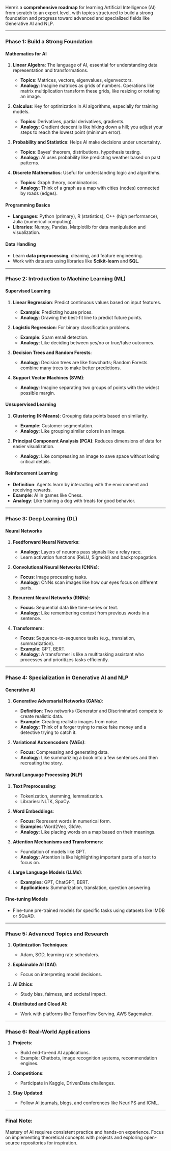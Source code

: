 Here’s a **comprehensive roadmap** for learning Artificial Intelligence (AI) from scratch to an expert level, with topics structured to build a strong foundation and progress toward advanced and specialized fields like Generative AI and NLP.

---

### **Phase 1: Build a Strong Foundation**

#### **Mathematics for AI**

1. **Linear Algebra**: The language of AI, essential for understanding data representation and transformations.
    
    - **Topics**: Matrices, vectors, eigenvalues, eigenvectors.
    - **Analogy**: Imagine matrices as grids of numbers. Operations like matrix multiplication transform these grids, like resizing or rotating an image.
2. **Calculus**: Key for optimization in AI algorithms, especially for training models.
    
    - **Topics**: Derivatives, partial derivatives, gradients.
    - **Analogy**: Gradient descent is like hiking down a hill; you adjust your steps to reach the lowest point (minimum error).
3. **Probability and Statistics**: Helps AI make decisions under uncertainty.
    
    - **Topics**: Bayes’ theorem, distributions, hypothesis testing.
    - **Analogy**: AI uses probability like predicting weather based on past patterns.
4. **Discrete Mathematics**: Useful for understanding logic and algorithms.
    
    - **Topics**: Graph theory, combinatorics.
    - **Analogy**: Think of a graph as a map with cities (nodes) connected by roads (edges).

#### **Programming Basics**

- **Languages**: Python (primary), R (statistics), C++ (high performance), Julia (numerical computing).
- **Libraries**: Numpy, Pandas, Matplotlib for data manipulation and visualization.

#### **Data Handling**

- Learn **data preprocessing**, cleaning, and feature engineering.
- Work with datasets using libraries like **Scikit-learn** and **SQL**.

---

### **Phase 2: Introduction to Machine Learning (ML)**

#### **Supervised Learning**

1. **Linear Regression**: Predict continuous values based on input features.
    
    - **Example**: Predicting house prices.
    - **Analogy**: Drawing the best-fit line to predict future points.
2. **Logistic Regression**: For binary classification problems.
    
    - **Example**: Spam email detection.
    - **Analogy**: Like deciding between yes/no or true/false outcomes.
3. **Decision Trees and Random Forests**:
    
    - **Analogy**: Decision trees are like flowcharts; Random Forests combine many trees to make better predictions.
4. **Support Vector Machines (SVM)**:
    
    - **Analogy**: Imagine separating two groups of points with the widest possible margin.

#### **Unsupervised Learning**

1. **Clustering (K-Means)**: Grouping data points based on similarity.
    
    - **Example**: Customer segmentation.
    - **Analogy**: Like grouping similar colors in an image.
2. **Principal Component Analysis (PCA)**: Reduces dimensions of data for easier visualization.
    
    - **Analogy**: Like compressing an image to save space without losing critical details.

#### **Reinforcement Learning**

- **Definition**: Agents learn by interacting with the environment and receiving rewards.
- **Example**: AI in games like Chess.
- **Analogy**: Like training a dog with treats for good behavior.

---

### **Phase 3: Deep Learning (DL)**

#### **Neural Networks**

1. **Feedforward Neural Networks**:
    
    - **Analogy**: Layers of neurons pass signals like a relay race.
    - Learn activation functions (ReLU, Sigmoid) and backpropagation.
2. **Convolutional Neural Networks (CNNs)**:
    
    - **Focus**: Image processing tasks.
    - **Analogy**: CNNs scan images like how our eyes focus on different parts.
3. **Recurrent Neural Networks (RNNs)**:
    
    - **Focus**: Sequential data like time-series or text.
    - **Analogy**: Like remembering context from previous words in a sentence.
4. **Transformers**:
    
    - **Focus**: Sequence-to-sequence tasks (e.g., translation, summarization).
    - **Example**: GPT, BERT.
    - **Analogy**: A transformer is like a multitasking assistant who processes and prioritizes tasks efficiently.

---

### **Phase 4: Specialization in Generative AI and NLP**

#### **Generative AI**

1. **Generative Adversarial Networks (GANs)**:
    
    - **Definition**: Two networks (Generator and Discriminator) compete to create realistic data.
    - **Example**: Creating realistic images from noise.
    - **Analogy**: Think of a forger trying to make fake money and a detective trying to catch it.
2. **Variational Autoencoders (VAEs)**:
    
    - **Focus**: Compressing and generating data.
    - **Analogy**: Like summarizing a book into a few sentences and then recreating the story.

#### **Natural Language Processing (NLP)**

1. **Text Preprocessing**:
    
    - Tokenization, stemming, lemmatization.
    - Libraries: NLTK, SpaCy.
2. **Word Embeddings**:
    
    - **Focus**: Represent words in numerical form.
    - **Examples**: Word2Vec, GloVe.
    - **Analogy**: Like placing words on a map based on their meanings.
3. **Attention Mechanisms and Transformers**:
    
    - Foundation of models like GPT.
    - **Analogy**: Attention is like highlighting important parts of a text to focus on.
4. **Large Language Models (LLMs)**:
    
    - **Examples**: GPT, ChatGPT, BERT.
    - **Applications**: Summarization, translation, question answering.

#### **Fine-tuning Models**

- Fine-tune pre-trained models for specific tasks using datasets like IMDB or SQuAD.

---

### **Phase 5: Advanced Topics and Research**

1. **Optimization Techniques**:
    
    - Adam, SGD, learning rate schedulers.
2. **Explainable AI (XAI)**:
    
    - Focus on interpreting model decisions.
3. **AI Ethics**:
    
    - Study bias, fairness, and societal impact.
4. **Distributed and Cloud AI**:
    
    - Work with platforms like TensorFlow Serving, AWS Sagemaker.

---

### **Phase 6: Real-World Applications**

1. **Projects**:
    
    - Build end-to-end AI applications.
    - Example: Chatbots, image recognition systems, recommendation engines.
2. **Competitions**:
    
    - Participate in Kaggle, DrivenData challenges.
3. **Stay Updated**:
    
    - Follow AI journals, blogs, and conferences like NeurIPS and ICML.

---

### Final Note:

Mastery of AI requires consistent practice and hands-on experience. Focus on implementing theoretical concepts with projects and exploring open-source repositories for inspiration.